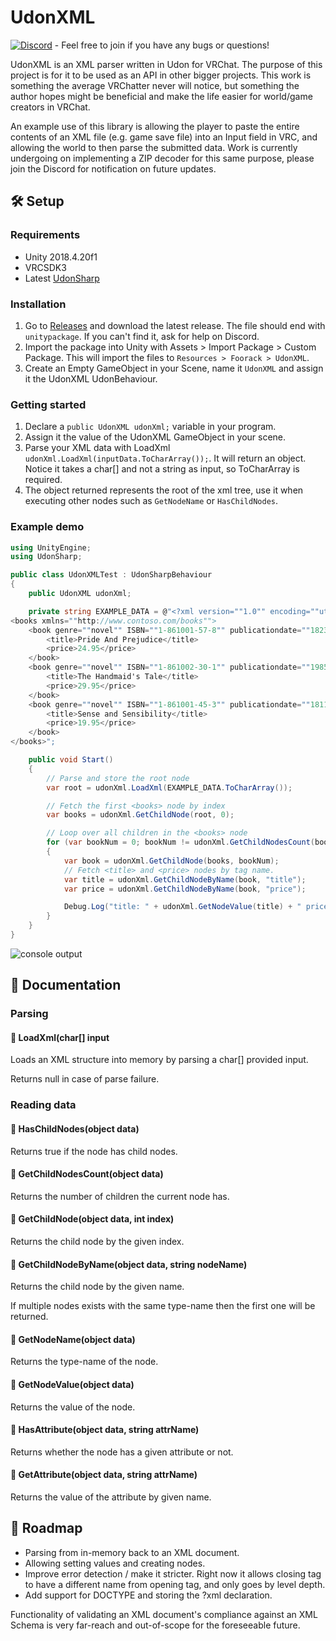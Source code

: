 # UdonXML

[![Discord](https://img.shields.io/badge/Discord-Discord%20Support-blueviolet?logo=discord)](https://discord.gg/7xJdWNk) - Feel free to join if you have any bugs or questions!

UdonXML is an XML parser written in Udon for VRChat.
The purpose of this project is for it to be used as an API in other bigger projects.
This work is something the average VRChatter never will notice, but something the author hopes might be beneficial and make the life easier for world/game creators in VRChat.

An example use of this library is allowing the player to paste the entire contents of an XML file (e.g. game save file) into an Input field in VRC, and allowing the world to then parse the submitted data.
Work is currently undergoing on implementing a ZIP decoder for this same purpose, please join the Discord for notification on future updates.

## 🛠️ Setup

### Requirements

* Unity 2018.4.20f1
* VRCSDK3
* Latest [UdonSharp](https://github.com/Merlin-san/UdonSharp/blob/master/README.md)

### Installation

1. Go to [Releases](https://github.com/Foorack/UdonXML/releases) and download the latest release. The file should end with `unitypackage`. If you can't find it, ask for help on Discord.
2. Import the package into Unity with Assets > Import Package > Custom Package. This will import the files to `Resources > Foorack > UdonXML`.
3. Create an Empty GameObject in your Scene, name it `UdonXML` and assign it the UdonXML UdonBehaviour.

### Getting started

1. Declare a `public UdonXML udonXml;` variable in your program.
2. Assign it the value of the UdonXML GameObject in your scene.
3. Parse your XML data with LoadXml `udonXml.LoadXml(inputData.ToCharArray());`. It will return an object. Notice it takes a char[] and not a string as input, so ToCharArray is required.
4. The object returned represents the root of the xml tree, use it when executing other nodes such as `GetNodeName` or `HasChildNodes`.

### Example demo

```csharp
using UnityEngine;
using UdonSharp;

public class UdonXMLTest : UdonSharpBehaviour
{
    public UdonXML udonXml;

    private string EXAMPLE_DATA = @"<?xml version=""1.0"" encoding=""utf-8""?>  
<books xmlns=""http://www.contoso.com/books"">  
    <book genre=""novel"" ISBN=""1-861001-57-8"" publicationdate=""1823-01-28"">  
        <title>Pride And Prejudice</title>  
        <price>24.95</price>  
    </book>
    <book genre=""novel"" ISBN=""1-861002-30-1"" publicationdate=""1985-01-01"">  
        <title>The Handmaid's Tale</title>  
        <price>29.95</price>  
    </book>  
    <book genre=""novel"" ISBN=""1-861001-45-3"" publicationdate=""1811-01-01"">  
        <title>Sense and Sensibility</title>  
        <price>19.95</price>  
    </book>  
</books>";

    public void Start()
    {
		// Parse and store the root node
        var root = udonXml.LoadXml(EXAMPLE_DATA.ToCharArray());

		// Fetch the first <books> node by index
        var books = udonXml.GetChildNode(root, 0);

		// Loop over all children in the <books> node
        for (var bookNum = 0; bookNum != udonXml.GetChildNodesCount(books); bookNum++)
        {
            var book = udonXml.GetChildNode(books, bookNum);
			// Fetch <title> and <price> nodes by tag name.
            var title = udonXml.GetChildNodeByName(book, "title");
            var price = udonXml.GetChildNodeByName(book, "price");

            Debug.Log("title: " + udonXml.GetNodeValue(title) + " price: " + udonXml.GetNodeValue(price));
        }
    }
}
```

![console output](https://i.imgur.com/g0e3ooO.png)

## 📄 Documentation

### Parsing


#### 🔵 LoadXml(char[] input
Loads an XML structure into memory by parsing a char[] provided input.

Returns null in case of parse failure.


### Reading data

#### 🔵 HasChildNodes(object data)
Returns true if the node has child nodes.

#### 🔵 GetChildNodesCount(object data)
Returns the number of children the current node has.

#### 🔵 GetChildNode(object data, int index)
Returns the child node by the given index.

#### 🔵 GetChildNodeByName(object data, string nodeName)
Returns the child node by the given name.

If multiple nodes exists with the same type-name then the first one will be returned.

#### 🔵 GetNodeName(object data)
Returns the type-name of the node.

#### 🔵 GetNodeValue(object data)
Returns the value of the node.

#### 🔵 HasAttribute(object data, string attrName)
Returns whether the node has a given attribute or not.

#### 🔵 GetAttribute(object data, string attrName)
Returns the value of the attribute by given name.


## 🚛 Roadmap

* Parsing from in-memory back to an XML document.
* Allowing setting values and creating nodes.
* Improve error detection / make it stricter. Right now it allows closing tag to have a different name from opening tag, and only goes by level depth.
* Add support for DOCTYPE and storing the ?xml declaration.

Functionality of validating an XML document's compliance against an XML Schema is very far-reach and out-of-scope for the foreseeable future.